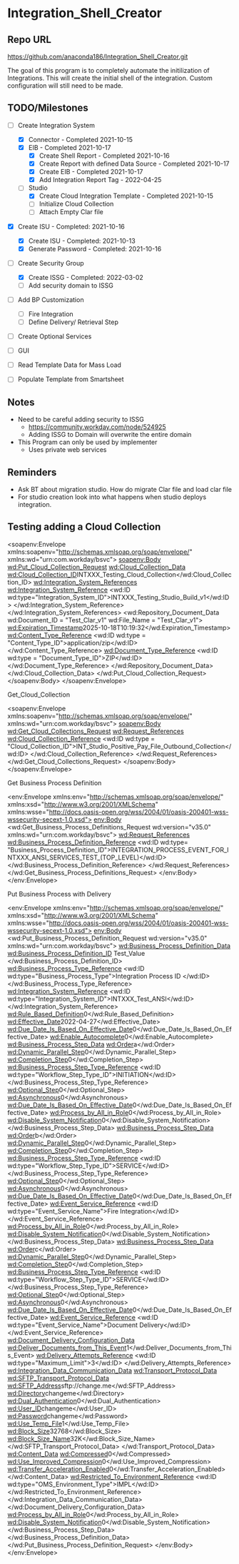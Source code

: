# Integration_Shell_Creator

## Repo URL
https://github.com/anaconda186/Integration_Shell_Creator.git

The goal of this program is to completely automate the initilization of Integrations. 
This will create the initial shell of the integration. 
Custom configuration will still need to be made. 

## TODO/Milestones
 - [ ] Create Integration System
    - [X] Connector - Completed 2021-10-15
    - [X] EIB - Completed 2021-10-17
       - [X] Create Shell Report - Completed 2021-10-16
       - [X] Create Report with defined Data Source - Completed 2021-10-17
       - [X] Create EIB - Completed 2021-10-17
       - [X] Add Integration Report Tag - 2022-04-25
    - [ ] Studio
       - [X] Create Cloud Integration Template - Completed 2021-10-15
       - [ ] Initialize Cloud Collection
       - [ ] Attach Empty Clar file
 - [X] Create ISU - Completed: 2021-10-16
    - [X] Create ISU - Completed: 2021-10-13
    - [X] Generate Password - Completed: 2021-10-16
 - [ ] Create Security Group
    - [X] Create ISSG - Completed: 2022-03-02
    - [ ] Add security domain to ISSG
 - [ ] Add BP Customization
    - [ ] Fire Integration
    - [ ] Define Delivery/ Retrieval Step
 - [ ] Create Optional Services
 - [ ] GUI
 - [ ] Read Template Data for Mass Load
 - [ ] Populate Template from Smartsheet


## Notes
 - Need to be careful adding security to ISSG
    * https://community.workday.com/node/524925
    * Adding ISSG to Domain will overwrite the entire domain
 - This Program can only be used by implementer
    * Uses private web services
 

## Reminders
 - Ask BT about migration studio. How do migrate Clar file and load clar file
 - For studio creation look into what happens when studio deploys integration.

## Testing adding a Cloud Collection
 <?xml version="1.0"?>
<soapenv:Envelope
    xmlns:soapenv="http://schemas.xmlsoap.org/soap/envelope/"
    xmlns:wd="urn:com.workday/bsvc">
    <soapenv:Body>
        <wd:Put_Cloud_Collection_Request>
            <wd:Cloud_Collection_Data>
                <wd:Cloud_Collection_ID>INTXXX_Testing_Cloud_Collection</wd:Cloud_Collection_ID>
                <wd:Integration_System_References>
                    <wd:Integration_System_Reference>
                        <wd:ID wd:type="Integration_System_ID">INTXXX_Testing_Studio_Build_v1</wd:ID>
                    </wd:Integration_System_Reference>
                </wd:Integration_System_References>
                <wd:Repository_Document_Data
                    wd:Document_ID = "Test_Clar_v1"
                    wd:File_Name = "Test_Clar_v1">
                    <wd:Expiration_Timestamp>2025-10-18T10:19:32</wd:Expiration_Timestamp>
                    <wd:Content_Type_Reference>
                        <wd:ID wd:type = "Content_Type_ID">application/zip</wd:ID>
                    </wd:Content_Type_Reference>
                    <wd:Document_Type_Reference>
                        <wd:ID wd:type = "Document_Type_ID">ZIP</wd:ID>
                    </wd:Document_Type_Reference>
                </wd:Repository_Document_Data>
            </wd:Cloud_Collection_Data>
        </wd:Put_Cloud_Collection_Request>
    </soapenv:Body>
</soapenv:Envelope>

Get_Cloud_Collection

<?xml version="1.0"?>
<soapenv:Envelope
    xmlns:soapenv="http://schemas.xmlsoap.org/soap/envelope/"
    xmlns:wd="urn:com.workday/bsvc">
    <soapenv:Body>
        <wd:Get_Cloud_Collections_Request>
            <wd:Request_References>
                <wd:Cloud_Collection_Reference>
                	<wd:ID wd:type = "Cloud_Collection_ID">INT_Studio_Positive_Pay_File_Outbound_Collection</wd:ID>
                </wd:Cloud_Collection_Reference>
            </wd:Request_References>
        </wd:Get_Cloud_Collections_Request>
    </soapenv:Body>
</soapenv:Envelope>

Get Business Process Definition

<?xml version="1.0" encoding="utf-8"?>
<env:Envelope
    xmlns:env="http://schemas.xmlsoap.org/soap/envelope/"
    xmlns:xsd="http://www.w3.org/2001/XMLSchema"
    xmlns:wsse="http://docs.oasis-open.org/wss/2004/01/oasis-200401-wss-wssecurity-secext-1.0.xsd">
    <env:Body>
        <wd:Get_Business_Process_Definitions_Request
            wd:version="v35.0"
            xmlns:wd="urn:com.workday/bsvc">
            <wd:Request_References>
                <wd:Business_Process_Definition_Reference>
                    <wd:ID wd:type= "Business_Process_Definition_ID">INTEGRATION_PROCESS_EVENT_FOR_INTXXX_ANSI_SERVICES_TEST_(TOP_LEVEL)</wd:ID>
                </wd:Business_Process_Definition_Reference>
            </wd:Request_References>
        </wd:Get_Business_Process_Definitions_Request>
    </env:Body>
</env:Envelope>

Put Business Process with Delivery

<?xml version="1.0" encoding="utf-8"?>
<env:Envelope
    xmlns:env="http://schemas.xmlsoap.org/soap/envelope/"
    xmlns:xsd="http://www.w3.org/2001/XMLSchema"
    xmlns:wsse="http://docs.oasis-open.org/wss/2004/01/oasis-200401-wss-wssecurity-secext-1.0.xsd">
    <env:Body>
        <wd:Put_Business_Process_Definition_Request
            wd:version="v35.0"
            xmlns:wd="urn:com.workday/bsvc">
            <wd:Business_Process_Definition_Data>
                <wd:Business_Process_Definition_ID>
               Test_Value
                </wd:Business_Process_Definition_ID>
                <wd:Business_Process_Type_Reference>
                    <wd:ID wd:type="Business_Process_Type">Integration Process ID
                </wd:ID>
                </wd:Business_Process_Type_Reference>
                <wd:Integration_System_Reference>
                    <wd:ID wd:type="Integration_System_ID">INTXXX_Test_ANSI</wd:ID>
                </wd:Integration_System_Reference>
                <wd:Rule_Based_Definition>0</wd:Rule_Based_Definition>
                <wd:Effective_Date>2022-04-27</wd:Effective_Date>
                <wd:Due_Date_Is_Based_On_Effective_Date>0</wd:Due_Date_Is_Based_On_Effective_Date>
                <wd:Enable_Autocomplete>0</wd:Enable_Autocomplete>
                <wd:Business_Process_Step_Data>
                    <wd:Order>a</wd:Order>
                    <wd:Dynamic_Parallel_Step>0</wd:Dynamic_Parallel_Step>
                    <wd:Completion_Step>0</wd:Completion_Step>
                    <wd:Business_Process_Step_Type_Reference>
                        <wd:ID wd:type="Workflow_Step_Type_ID">INITIATION</wd:ID>
                    </wd:Business_Process_Step_Type_Reference>
                    <wd:Optional_Step>0</wd:Optional_Step>
                    <wd:Asynchronous>0</wd:Asynchronous>
                    <wd:Due_Date_Is_Based_On_Effective_Date>0</wd:Due_Date_Is_Based_On_Effective_Date>
                    <wd:Process_by_All_in_Role>0</wd:Process_by_All_in_Role>
                    <wd:Disable_System_Notification>0</wd:Disable_System_Notification>
                </wd:Business_Process_Step_Data>
                <wd:Business_Process_Step_Data>
                    <wd:Order>b</wd:Order>
                    <wd:Dynamic_Parallel_Step>0</wd:Dynamic_Parallel_Step>
                    <wd:Completion_Step>0</wd:Completion_Step>
                    <wd:Business_Process_Step_Type_Reference>
                        <wd:ID wd:type="Workflow_Step_Type_ID">SERVICE</wd:ID>
                    </wd:Business_Process_Step_Type_Reference>
                    <wd:Optional_Step>0</wd:Optional_Step>
                    <wd:Asynchronous>0</wd:Asynchronous>
                    <wd:Due_Date_Is_Based_On_Effective_Date>0</wd:Due_Date_Is_Based_On_Effective_Date>
                    <wd:Event_Service_Reference>
                        <wd:ID wd:type="Event_Service_Name">Fire Integration</wd:ID>
                    </wd:Event_Service_Reference>
                    <wd:Process_by_All_in_Role>0</wd:Process_by_All_in_Role>
                    <wd:Disable_System_Notification>0</wd:Disable_System_Notification>
                </wd:Business_Process_Step_Data>
                <wd:Business_Process_Step_Data>
                    <wd:Order>c</wd:Order>
                    <wd:Dynamic_Parallel_Step>0</wd:Dynamic_Parallel_Step>
                    <wd:Completion_Step>0</wd:Completion_Step>
                    <wd:Business_Process_Step_Type_Reference>
                        <wd:ID wd:type="Workflow_Step_Type_ID">SERVICE</wd:ID>
                    </wd:Business_Process_Step_Type_Reference>
                    <wd:Optional_Step>0</wd:Optional_Step>
                    <wd:Asynchronous>0</wd:Asynchronous>
                    <wd:Due_Date_Is_Based_On_Effective_Date>0</wd:Due_Date_Is_Based_On_Effective_Date>
                    <wd:Event_Service_Reference>
                        <wd:ID wd:type="Event_Service_Name">Document Delivery</wd:ID>
                    </wd:Event_Service_Reference>
                    <wd:Document_Delivery_Configuration_Data>
                        <wd:Deliver_Documents_from_This_Event>1</wd:Deliver_Documents_from_This_Event>
                        <wd:Delivery_Attempts_Reference>
                            <wd:ID wd:type="Maximum_Limit">3</wd:ID>
                        </wd:Delivery_Attempts_Reference>
                        <wd:Integration_Data_Communication_Data>
                            <wd:Transport_Protocol_Data>
                                <wd:SFTP_Transport_Protocol_Data>
                                    <wd:SFTP_Address>sftp://change.me</wd:SFTP_Address>
                                    <wd:Directory>changeme</wd:Directory>
                                    <wd:Dual_Authentication>0</wd:Dual_Authentication>
                                    <wd:User_ID>changeme</wd:User_ID>
                                    <wd:Password>changeme</wd:Password>
                                    <wd:Use_Temp_File>1</wd:Use_Temp_File>
                                    <wd:Block_Size>32768</wd:Block_Size>
                                    <wd:Block_Size_Name>32K</wd:Block_Size_Name>
                                </wd:SFTP_Transport_Protocol_Data>
                            </wd:Transport_Protocol_Data>
                            <wd:Content_Data>
                                <wd:Compressed>0</wd:Compressed>
                                <wd:Use_Improved_Compression>0</wd:Use_Improved_Compression>
                                <wd:Transfer_Acceleration_Enabled>0</wd:Transfer_Acceleration_Enabled>
                            </wd:Content_Data>
                            <wd:Restricted_To_Environment_Reference>
                                <wd:ID wd:type="OMS_Environment_Type">IMPL</wd:ID>
                            </wd:Restricted_To_Environment_Reference>
                        </wd:Integration_Data_Communication_Data>
                    </wd:Document_Delivery_Configuration_Data>
                    <wd:Process_by_All_in_Role>0</wd:Process_by_All_in_Role>
                    <wd:Disable_System_Notification>0</wd:Disable_System_Notification>
                </wd:Business_Process_Step_Data>
            </wd:Business_Process_Definition_Data>
        </wd:Put_Business_Process_Definition_Request>
    </env:Body>
</env:Envelope>
